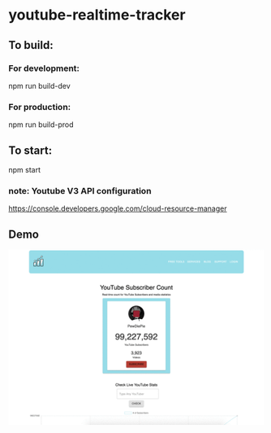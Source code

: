 # youtube-realtime-tracker

## To build:
### For development:
npm run build-dev

### For production:
npm run build-prod

## To start:
npm start

### note: Youtube V3 API configuration
https://console.developers.google.com/cloud-resource-manager


## Demo
![](documentation/youtube-realtime-tracker-demo.gif)
